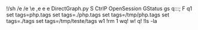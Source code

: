 !/sh
/e
\/e
\e
\,e
e
e DirectGraph.py
S
CtrlP
OpenSession
GStatus
gs
q:::;
F
q1
set tags=php.tags
set tags=./php.tags
set tags=/tmp/php.tags
set tags=./tags
set tags=/tmp/teste/tags
w1
!rm 1
wq!
w!
q!
!ls -la

